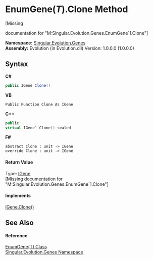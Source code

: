 # EnumGene(*T*).Clone Method 
 

\[Missing <summary> documentation for "M:Singular.Evolution.Genes.EnumGene`1.Clone"\]

**Namespace:**&nbsp;<a href="c9a39aef-d3b0-be3b-cda0-1d7eb5bdd4e1">Singular.Evolution.Genes</a><br />**Assembly:**&nbsp;Evolution (in Evolution.dll) Version: 1.0.0.0 (1.0.0.0)

## Syntax

**C#**<br />
``` C#
public IGene Clone()
```

**VB**<br />
``` VB
Public Function Clone As IGene
```

**C++**<br />
``` C++
public:
virtual IGene^ Clone() sealed
```

**F#**<br />
``` F#
abstract Clone : unit -> IGene 
override Clone : unit -> IGene 
```


#### Return Value
Type: <a href="552869bb-fdba-3830-c43b-06b3800a1b70">IGene</a><br />\[Missing <returns> documentation for "M:Singular.Evolution.Genes.EnumGene`1.Clone"\]

#### Implements
<a href="04131b68-625f-4781-31e0-69a71d7f498d">IGene.Clone()</a><br />

## See Also


#### Reference
<a href="4fecc7be-9552-30ff-5645-a76762f44273">EnumGene(T) Class</a><br /><a href="c9a39aef-d3b0-be3b-cda0-1d7eb5bdd4e1">Singular.Evolution.Genes Namespace</a><br />